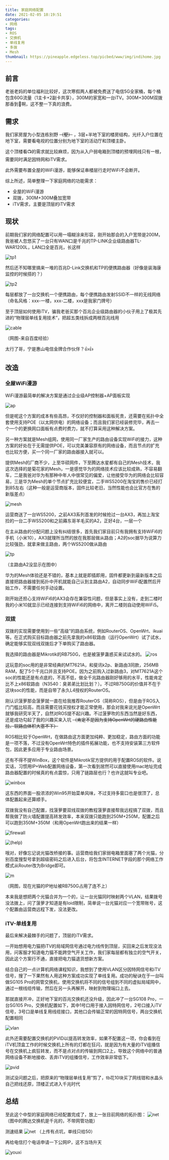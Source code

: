 ```yaml
---
title: 家庭网络配置
date: 2021-02-05 18:19:51
categories:
- 网络
tags:
- ROS
- 交换机
- 单线复用
- 多拨
- Mesh
thumbnail: https://pineapple.edgeless.top/picbed/www/img/indihome.jpg
---
```

## 前言

老爸老妈的单位福利比较好，这次寒假两人都被免费送了电信5G全家桶，每个桶包含60G流量（1主卡+2副卡共享），300M的家宽和一台iTV。300M+300M双拨那香到🛫啊，这不整一下真的浪费。

## 需求

我们家房屋为小型连栋别野 ~~（墅）~~ ，3层+半地下室的楼房结构，光纤入户位置在地下室，需要看电视的位置分别为地下室的活动厅和顶楼主卧。

这个顶楼看📺的需求就比较麻烦，因为从入户弱电箱到顶楼的预埋网线只有一根，需要同时满足因特网和iTV需求。

此外需要布置全屋的WiFi漫游，能够保证串楼层行走时WiFi不会断开。

综上所述，简单整理一下家庭网络的功能需求：

* 全屋的WiFi漫游
* 双拨，300M+300M叠加宽带
* iTV需求，主要是顶层的iTV需求

## 现状

前期我们家的网络配置可以用一塌糊涂来形容，刚开始那会的入户宽带是200M，我爸被人忽悠买了一台只有WAN口是千兆的TP-LINK企业级路由器TL-WAR1200L，LAN口全是百兆，长这样

![tp1](https://www.tp-link.com.cn/content/images/products/400/1/769.jpg)

然后还不知哪里搞来一堆的百兆D-Link交换机和TP的便携路由器（好像是装海康监控的时候搭的？）

![tp2](https://www.tp-link.com.cn/content/images/products/list/210.jpg)

每层都放了一台交换机一个便携路由，每个便携路由发射SSID不一样的无线网络（命名风格：xxx-一楼，xxx-二楼，xxx是我家门牌号）

至于顶层如何使用iTV，骗我老爸买那个百兆企业级路由器的小伙子用上了极其先进的“物理层单线复用技术”，把超五类线拆成两根百兆线用

![cable](img/185351.jpg)

（网图-来自百度经验）

太行了哥，宁是惠山电信金牌合作伙伴？👍👍

## 改造
### 全屋WiFi漫游

WiFi漫游最简单的解决方案是通过企业级AP控制器+AP面板实现

![ap](img/221832.jpg)

但是呢这个方案的成本有些高昂，不仅好的控制器和面板死贵，还需要在拓扑中全套使用支持POE（以太网供电）的网络设备；而且我们家已经装修完毕，再去一个一个的更换网口面板有点费时费力，就不打算采用这种解决方案。

另一种方案就是Mesh组网，使用同一厂家生产的路由设备实现WiFi的接力，这种方案的好处在于无需提供POE，可以完美兼容原有的网络设备，而且节点的扩充也比较方便，买一个同一厂家的路由器接入就可以。

提供Mesh的厂商不少，上至华硕网件，下至腾达水星都有自己的Mesh技术，我这次选择的是菊花家的Mesh，一是感觉华为的网络技术应该比较成熟，不容易翻车，二是我爸对华为有那种中年人中很常见的偏爱，让他接受华为的网络会比较容易，三是华为Mesh的单个节点扩充比较便宜，二手WS5200在淘宝的售价已经打到85左右（这种一般是运营商版本，固件比较老旧，当然性能也会比官方在售的新版差点）

![mesh](img/222219.jpg)

运营商送了一台WS5200，之前AX3系列首发的时候抢过一台AX3，再加上淘宝捡的一台二手WS5200和之前薅东哥羊毛买的A2，正好4台，一层一个

在主从路由的分配问题上没有纠结很多，首先我们家目前只有我拥有支持WiFi6的手机（小米10），AX3就理所当然的放在我那层做从路由；A2的soc据华为说算力比较强劲，就拿来做主路由，两个WS5200做从路由

![tp](img/222717.jpg)

（主路由A2没显示在图中）

华为的Mesh体验还是不错的，基本上就是即插即用，固件都更新到最新版本之后直接把路由器接到拓扑中开机就能自己认到主路由A2，自动同步WiFi配置然后开始工作，不需要任何手动设置。

刚开始还担心支持WiFi6的AX3会存在兼容性问题，但是事实上没有，走到二楼时我的小米10就显示已经连接到支持WiFi6的网络中，离开二楼则自动使用WiFi5。

### 双拨
双拨的实现需要使用到一些“高级”的路由系统，例如RouterOS、OpenWrt、ikuai等。在正式购买目标路由器之前先拿我的x86软路由（运行OpenWrt）试了试水，确定能够实现双线双拨后才下单购买了路由器。

我选择的路由器是Mikrotik的RB750G，也是被菠萝蛊惑买来试试水的。
![ros](img/224315.jpg)

这玩意的soc用的是非常经典的MT7621A，和斐讯k2p、新路由3同款，256MB RAM，配了5个千兆口并且支持POE。因为之前购入过新路由3，对MT7621A这个soc的性能还是有点底的，不高不低，做全千兆路由器刚好够用的水平，性能肯定比不上x86软路由（N3540：臭弟弟比划比划？）。不过RB750G的价值并不在于这块soc的性能，而是自带了永久L4授权的RouterOS。

刚认识菠萝那会菠萝就一直在给我推荐RouterOS（简称ROS），但是由于ROS入门门槛比较高，而且需要花钱买授权才能正常使用，那会对我来说光是OpenWrt就够我研究半天了，自然对ROS提不起兴趣。不过菠萝吹的东西当然是好东西，还是成功勾起了我的兴趣买来入坑 ~~（肯定不是因为支持OpenWrt的硬路由性能拉、软路由体积大塞不下）~~

ROS相比较于OpenWrt，在做路由这方面更加纯粹、更加稳定，路由方面的功能是一项不落，不过没有OpenWrt特色的插件拓展功能，也不支持安装第三方软件包，因此更多应用于专业路由场景。

还有不得不提WinBox，这个软件是Mikrotik官方提供的用于配置ROS的软件。说实话，习惯用IP+Web配置网络设备，第一次看到居然可以直接使用mac地址完成路由器配置的时候真的有点震惊，只用了链路层也行？也许这就叫专业吧。

![winbox](img/225719.jpg)

这东西的界面一股浓浓的Win95开始菜单风味，不过支持多窗口也是很顶了，总体配置起来还算顺手。

双拨我没有自己配置，找菠萝要双线双拨的教程菠萝直接帮我远程搞了双拨，而且帮我做了防火墙配置提高转发效率，本来双拨只能跑到250M+250M，配置之后可以跑到350M+350M（和用OpenWrt跑出来的结果一样）

![firewall](img/1612537956363.jpg)

![(help)](https://wngamebox.cn/wp-content/uploads/2020/10/b1a94d493c019fac0842be687c86c431.webp)

哦对，好像忘记说光猫改桥接的事。运营商给我们家弱电箱里面塞了两个光猫，分别百度搜型号拿到超级密码之后进入后台，将包含INTERNET字段的那个网络工作模式从Router改为Bridge即可。

![m](img/1ZF3104045.jpg)

（网图，现在光猫的IP地址被RB750G占用了连不上）

本来我是想把两个光猫合并为一个的，让一台光猫同时映射两个VLAN，结果拨号没法拨上，问了菠萝才知道是有loid限制，简单说一台光猫对应一个宽带账号，这个配置由运营商远程下发，没法更改。

### iTV-单线复用

最后来解决最棘手的问题了，顶层的iTV需求。

一开始想用电力猫把iTV的局域网信号通过电力线传到顶层，买回来之后发现没法用，问客服才知道电力猫不能跨空气开关工作，我们家每层都有独立的空气开关，因此这个方案行不通，直接把电力猫退货想新方案。

结合自己的一点计算机网络课程知识，我想到了使用VLAN区分因特网信号和iTV信号，搜了一下果然有人用这种方案成功实现了单线复用。成功的秘诀在于一台叫做SG105 Pro的网管交换机，使用交换机将不同的信号组到不同的虚拟局域网中，通过一根线缆传输，然后在另一头再解开，映射到物理端口上去。

那就直接开冲，正好地下室的百兆交换机还没升级，因此冲了一台SG108 Pro，一台SG105 Pro，交换机配置如下，其中1号口用于接入因特网信号，2号口接入iTV信号，3号口是单线复用线缆接口，其他口会传输正常的因特网信号，两台交换机配置相同

![vlan](img/232113.jpg)

此外还需要配置交换机的PVID以提高转发效率，如果不配置这一项，你会看到在iTV机顶盒工作的时候交换机上所有的灯都在狂闪，就是因为有大量的iTV组播信号在交换机上疯狂转发，而不是点对点的传输到网口2上，导致这个网络中的普通网络设备不断地接收、丢弃iTV的组播信号，工作效率非常低下。

![pvid](img/233138.jpg)

测试没问题之后，把原来的“物理层单线复用”剪了，tb花10块买了网线钳和水晶头自己把线还原，顶楼正式进入千兆时代

## 总结

至此这个中型的家庭网络已经配置完成了，放上一张目前网络的拓扑图：
![net](img/net.jpg)
（图中的腾达交换机是千兆的，不带网管功能）

测速结果
![net](img/233636.jpg)
（上传有点坑，单线只给50）

再给电信打个电话申请一下公网IP，这不当场升天

![youxi](img/1612540112280_15.jpg)